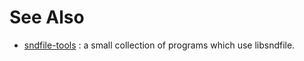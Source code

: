 # See Also

- [sndfile-tools](http://www.mega-nerd.com/libsndfile/tools/) : a
  small collection of programs which use libsndfile.
